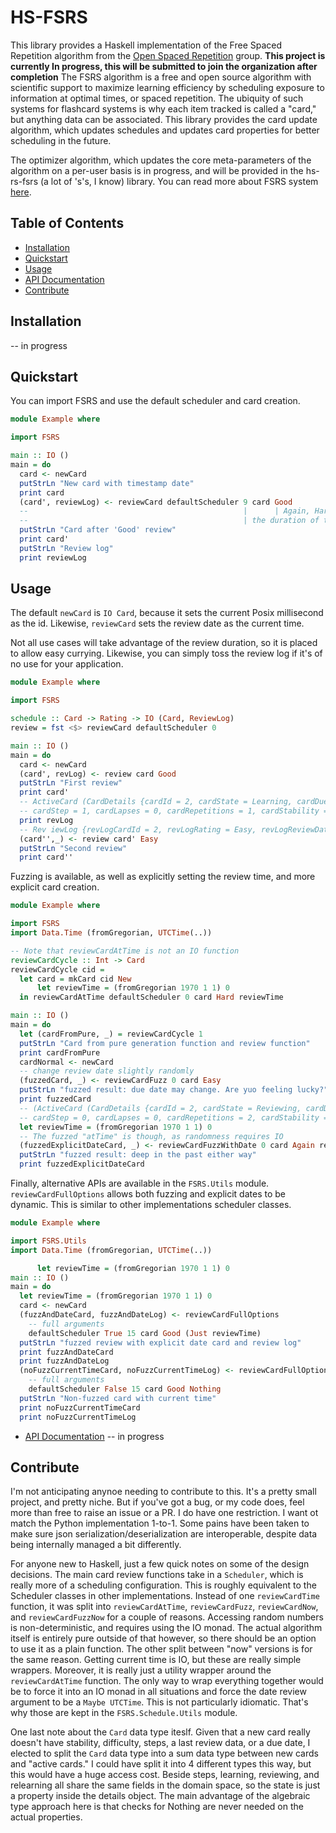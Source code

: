 # HS-FSRS
This library provides a Haskell implementation of the Free Spaced Repetition algorithm from the [Open Spaced Repetition](https://github.com/open-spaced-repetition) group.
<b>This project is currently In progress, this will be submitted to join the organization after completion</b>
The FSRS algorithm is a free and open source algorithm with scientific support to maximize learning efficiency
by scheduling exposure to information at optimal times, or spaced repetition. The ubiquity of such systems for
flashcard systems is why each item tracked is called a "card," but anything data can be associated. This
library provides the card update algorithm, which updates schedules and updates card properties for better
scheduling in the future.

The optimizer algorithm, which updates the core meta-parameters of the algorithm on a per-user basis is in
progress, and will be provided in the hs-rs-fsrs (a lot of 's's, I know) library. You can read more about FSRS system [here](https://github.com/open-spaced-repetition/free-spaced-repetition-scheduler).   

## Table of Contents
- [Installation](#installation)
- [Quickstart](#quickstart)
- [Usage](#usage)
- [API Documentation](#api-documentation)
- [Contribute](#contribute)

## Installation
-- in progress

## Quickstart

You can import FSRS and use the default scheduler and card creation.

```Haskell
module Example where

import FSRS

main :: IO ()
main = do
  card <- newCard
  putStrLn "New card with timestamp date"
  print card
  (card', reviewLog) <- reviewCard defaultScheduler 9 card Good
  --                                                |      | Again, Hard, Good, or Easy
  --                                                | the duration of time in seconds that the review took
  putStrLn "Card after 'Good' review"
  print card'
  putStrLn "Review log"
  print reviewLog
```

## Usage
The default `newCard` is `IO Card`, because it sets the current Posix millisecond as the id.
Likewise, `reviewCard` sets the review date as the current time. 

Not all use cases will take advantage of the review duration, so it is placed to allow easy currying.
Likewise, you can simply toss the review log if it's of no use for your application.

```Haskell
module Example where

import FSRS

schedule :: Card -> Rating -> IO (Card, ReviewLog)
review = fst <$> reviewCard defaultScheduler 0

main :: IO ()
main = do
  card <- newCard
  (card', revLog) <- review card Good
  putStrLn "First review"
  print card'
  -- ActiveCard (CardDetails {cardId = 2, cardState = Learning, cardDue = <yout time in UTC + 10 minutes>, cardLastReview = <yout time in UTC>,
  -- cardStep = 1, cardLapses = 0, cardRepetitions = 1, cardStability = 3.2602, cardDifficulty = 4.884631634813845})
  print revLog
  -- Rev iewLog {revLogCardId = 2, revLogRating = Easy, revLogReviewDatetime = <your time in UTC>, revLogReviewDuration = 0s}
  (card'',_) <- review card' Easy
  putStrLn "Second review"
  print card''
```

Fuzzing is available, as well as explicitly setting the review time, and more explicit card creation.

```Haskell
module Example where

import FSRS
import Data.Time (fromGregorian, UTCTime(..))

-- Note that reviewCardAtTime is not an IO function
reviewCardCycle :: Int -> Card
reviewCardCycle cid =
  let card = mkCard cid New
      let reviewTime = (fromGregorian 1970 1 1) 0
  in reviewCardAtTime defaultScheduler 0 card Hard reviewTime

main :: IO ()
main = do
  let (cardFromPure, _) = reviewCardCycle 1
  putStrLn "Card from pure generation function and review function"
  print cardFromPure
  cardNormal <- newCard
  -- change review date slightly randomly
  (fuzzedCard, _) <- reviewCardFuzz 0 card Easy
  putStrLn "fuzzed result: due date may change. Are yuo feeling lucky?"
  print fuzzedCard
  -- (ActiveCard (CardDetails {cardId = 2, cardState = Reviewing, cardDue = <17 +- a few days in the future>, cardLastReview = <your time in UTC>,
  -- cardStep = 0, cardLapses = 0, cardRepetitions = 2, cardStability = 29.573975629435004, cardDifficulty = 1.0})
  let reviewTime = (fromGregorian 1970 1 1) 0
  -- The fuzzed "atTime" is though, as randomness requires IO
  (fuzzedExplicitDateCard, _) <- reviewCardFuzzWithDate 0 card Again reviewTime
  putStrLn "fuzzed result: deep in the past either way"
  print fuzzedExplicitDateCard
```

Finally, alternative APIs are available in the `FSRS.Utils` module. `reviewCardFullOptions` allows both fuzzing
and explicit dates to be dynamic. This is similar to other implementations scheduler classes.

```Haskell
module Example where

import FSRS.Utils
import Data.Time (fromGregorian, UTCTime(..))

      let reviewTime = (fromGregorian 1970 1 1) 0
main :: IO ()
main = do
  let reviewTime = (fromGregorian 1970 1 1) 0
  card <- newCard
  (fuzzAndDateCard, fuzzAndDateLog) <- reviewCardFullOptions
    -- full arguments
    defaultScheduler True 15 card Good (Just reviewTime)
  putStrLn "fuzzed review with explicit date card and review log"
  print fuzzAndDateCard
  print fuzzAndDateLog
  (noFuzzCurrentTimeCard, noFuzzCurrentTimeLog) <- reviewCardFullOptions
    -- full arguments
    defaultScheduler False 15 card Good Nothing
  putStrLn "Non-fuzzed card with current time"
  print noFuzzCurrentTimeCard
  print noFuzzCurrentTimeLog
```

- [API Documentation](#api-documentation)
-- in progress

## Contribute
I'm not anticipating anynoe needing to contribute to this. It's a pretty small project, and pretty niche.
But if you've got a bug, or my code does, feel more than free to raise an issue or a PR. I do have one
restriction. I want ot match the Python implementation 1-to-1. Some pains have been taken to make sure
json serialization/deserialization are interoperable, despite data being internally managed a bit differently.

For anyone new to Haskell, just a few quick notes on some of the design decisions.
The main card review functions take in a `Scheduler`, which is really more of a scheduling configuration.
This is roughly equivalent to the Scheduler classes in other implementations.
Instead of one `reviewCardTime` function, it was split into `reviewCardAtTime`, `reviewCardFuzz`, 
`reviewCardNow`, and `reviewCardFuzzNow` for a couple of reasons. Accessing random numbers is
non-deterministic, and requires using the IO monad. The actual algorithm itself is entirely pure outside 
of that however, so there should be an option to use it as a plain function.
The other split between "now" versions is for the same reason. Getting current time is IO, but these are 
really simple wrappers. Moreover, it is really just a utility wrapper around the `reviewCardAtTime` function.
The only way to wrap everything together would be to force it into an IO monad in all situations and force
the date review argument to be a `Maybe UTCTime`. This is not particularly idiomatic. That's why those are 
kept in the `FSRS.Schedule.Utils` module.

One last note about the `Card` data type iteslf. Given that a new card really doesn't have stability, difficulty,
steps, a last review data, or a due date, I elected to split the `Card` data type into a sum data type between new cards
and "active cards." I could have split it into 4 different types this way, but this would have a huge access cost.
Beside steps, learning, reviewing, and relearning all share the same fields in the domain space, so the state is just a 
property inside the details object. The main advantage of the algebraic type approach here is that checks for Nothing are
never needed on the actual properties.
